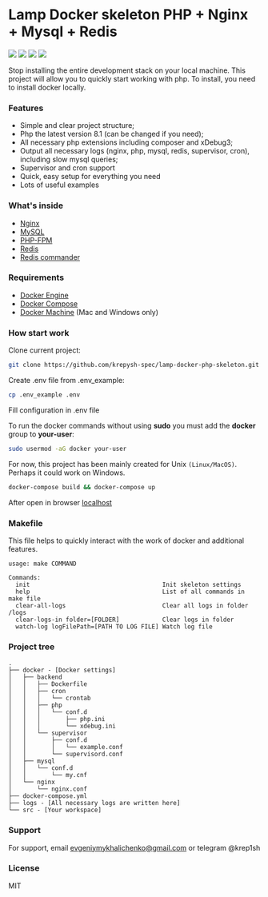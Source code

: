 # Lamp Docker skeleton PHP + Nginx + Mysql + Redis
![](https://img.shields.io/github/issues/krepysh-spec/lamp-docker-php-skeleton) ![](	https://img.shields.io/github/forks/krepysh-spec/lamp-docker-php-skeleton) ![](	https://img.shields.io/github/stars/krepysh-spec/lamp-docker-php-skeleton) ![](https://img.shields.io/github/license/krepysh-spec/lamp-docker-php-skeleton) 

Stop installing the entire development stack on your local machine. This project will allow you to quickly start working with php.
To install, you need to install docker locally.

### Features
- Simple and clear project structure;
- Php the latest version 8.1 (can be changed if you need);
- All necessary php extensions including composer and xDebug3;
- Output all necessary logs (nginx, php, mysql, redis, supervisor, cron), including slow mysql queries;
- Supervisor and cron support
- Quick, easy setup for everything you need
- Lots of useful examples

### What's inside

* [Nginx](http://nginx.org/)
* [MySQL](http://www.mysql.com/)
* [PHP-FPM](http://php-fpm.org/)
* [Redis](http://redis.io/)
* [Redis commander](https://joeferner.github.io/redis-commander/)

### Requirements

* [Docker Engine](https://docs.docker.com/installation/)
* [Docker Compose](https://docs.docker.com/compose/)
* [Docker Machine](https://docs.docker.com/machine/) (Mac and Windows only)

### How start work

Clone current project:
```bash
git clone https://github.com/krepysh-spec/lamp-docker-php-skeleton.git && cd lamp-docker-php-skeleton
````
Create .env file from .env_example:
```bash
cp .env_example .env
````
Fill configuration in .env file

To run the docker commands without using **sudo** you must add the **docker** group to **your-user**:

```bash
sudo usermod -aG docker your-user
```

For now, this project has been mainly created for Unix `(Linux/MacOS)`. Perhaps it could work on Windows.

```bash
docker-compose build && docker-compose up
```

After open in browser [localhost](http://127.0.0.1/)

### Makefile
This file helps to quickly interact with the work of docker and additional features.

```
usage: make COMMAND

Commands:
  init                                     Init skeleton settings
  help                                     List of all commands in make file
  clear-all-logs                           Clear all logs in folder /logs
  clear-logs-in folder=[FOLDER]            Clear logs in folder
  watch-log logFilePath=[PATH TO LOG FILE] Watch log file
```

### Project tree

```
.
├── docker - [Docker settings]
│   ├── backend
│   │   ├── Dockerfile
│   │   ├── cron
│   │   │   └── crontab
│   │   ├── php
│   │   │   └── conf.d
│   │   │       ├── php.ini
│   │   │       └── xdebug.ini
│   │   └── supervisor
│   │       ├── conf.d
│   │       │   └── example.conf
│   │       └── supervisord.conf
│   ├── mysql
│   │   └── conf.d
│   │       └── my.cnf
│   └── nginx
│       └── nginx.conf
├── docker-compose.yml
├── logs - [All necessary logs are written here]
└── src - [Your workspace]
```

### Support

For support, email evgeniymykhalichenko@gmail.com or telegram @krep1sh

### License

MIT